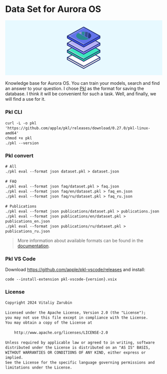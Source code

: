 # Data Set for Aurora OS

![picture](https://github.com/keygenqt/aurora-dataset/blob/main/files/repo/preview.png?raw=true)

Knowledge base for Aurora OS. You can train your models, search and find an answer to your question.
I chose [Pkl](https://pkl-lang.org/index.html) as the format for saving the database.
I think it will be convenient for such a task. Well, and finally, we will find a use for it.

### Pkl CLI

```
curl -L -o pkl 'https://github.com/apple/pkl/releases/download/0.27.0/pkl-linux-amd64'
chmod +x pkl
./pkl --version
```

### Pkl convert

```shell
# All
./pkl eval --format json dataset.pkl > dataset.json

# FAQ
./pkl eval --format json faq/dataset.pkl > faq.json
./pkl eval --format json faq/en/dataset.pkl > faq_en.json
./pkl eval --format json faq/ru/dataset.pkl > faq_ru.json

# Publications
./pkl eval --format json publications/dataset.pkl > publications.json
./pkl eval --format json publications/en/dataset.pkl > publications_en.json
./pkl eval --format json publications/ru/dataset.pkl > publications_ru.json
```

> More information about available formats can be found in the [documentation](https://pkl-lang.org/main/current/pkl-cli/index.html#options).

### Pkl VS Code

Download https://github.com/apple/pkl-vscode/releases and install:

```shell
code --install-extension pkl-vscode-{version}.vsix
```

### License

```
Copyright 2024 Vitaliy Zarubin

Licensed under the Apache License, Version 2.0 (the "License");
you may not use this file except in compliance with the License.
You may obtain a copy of the License at

    http://www.apache.org/licenses/LICENSE-2.0

Unless required by applicable law or agreed to in writing, software
distributed under the License is distributed on an "AS IS" BASIS,
WITHOUT WARRANTIES OR CONDITIONS OF ANY KIND, either express or implied.
See the License for the specific language governing permissions and
limitations under the License.
```
